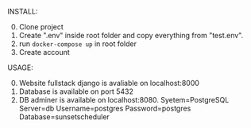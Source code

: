 INSTALL:

0) Clone project
1) Create ".env" inside root folder and copy everything from "test.env".
3) run <code>docker-compose up</code> in root folder
4) Create account

USAGE:

0) Website fullstack django is avaliable on localhost:8000
1) Database is available on port 5432
2) DB adminer is available on localhost:8080. Syetem=PostgreSQL Server=db Username=postgres Password=postgres Database=sunsetscheduler
